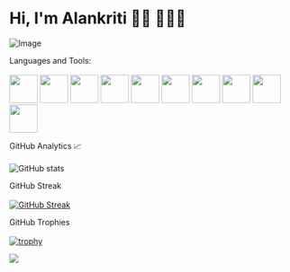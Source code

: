 # Hi, I'm Alankriti 👋🏻 👩🏻‍💻

![Image](https://user-images.githubusercontent.com/105043695/193905970-6d63ba31-73cc-4ec9-9abb-552b9d6333dd.png)

Languages and Tools:</br></br>
<img src="https://cdn.jsdelivr.net/gh/devicons/devicon/icons/cplusplus/cplusplus-original.svg" width="50" height="50" />
<img src="https://cdn.jsdelivr.net/gh/devicons/devicon/icons/python/python-original.svg" width="50" height="50" />
<img src="https://cdn.jsdelivr.net/gh/devicons/devicon/icons/numpy/numpy-original.svg" width="50" height="50" />
<img src="https://cdn.jsdelivr.net/gh/devicons/devicon/icons/pandas/pandas-original.svg" width="50" height="50" />
<img src="https://cdn.jsdelivr.net/gh/devicons/devicon/icons/mysql/mysql-original-wordmark.svg" width="50" height="50" />
<img src="https://cdn.jsdelivr.net/gh/devicons/devicon/icons/canva/canva-original.svg" width="50" height="50" /> 
<img src="https://cdn.jsdelivr.net/gh/devicons/devicon/icons/figma/figma-original.svg" width="50" height="50" /> 
<img src="https://cdn.jsdelivr.net/gh/devicons/devicon/icons/jupyter/jupyter-original-wordmark.svg" width="50" height="50" /> 
<img src="https://cdn.jsdelivr.net/gh/devicons/devicon/icons/vscode/vscode-original.svg" width="50" height="50" /> 
<img src="https://cdn.jsdelivr.net/gh/devicons/devicon/icons/anaconda/anaconda-original.svg" width="50" height="50" />

GitHub Analytics 📈</br></br>
![GitHub stats](https://github-readme-stats.vercel.app/api?username=AlankritiKalsi-23&show_icons=true&theme=bear)

GitHub Streak</br></br>
[![GitHub Streak](https://streak-stats.demolab.com/?user=AlankritiKalsi-23&theme=horizon)](https://git.io/streak-stats)

GitHub Trophies</br></br>
[![trophy](https://github-profile-trophy.vercel.app/?username=AlankritiKalsi-23&theme=chalk)](https://github.com/AlankritiKalsi-23/github-profile-trophy)

![](https://komarev.com/ghpvc/?username=AlankritiKalsi-23&label=PROFILE+VIEWS&color=C64D58)


<!--
**AlankritiKalsi-23/AlankritiKalsi-23** is a ✨ _special_ ✨ repository because its `README.md` (this file) appears on your GitHub profile.

Here are some ideas to get you started:

- 🔭 I’m currently working on ...
- 🌱 I’m currently learning ...
- 👯 I’m looking to collaborate on ...
- 🤔 I’m looking for help with ...
- 💬 Ask me about ...
- 📫 How to reach me: ...
- 😄 Pronouns: ...
- ⚡ Fun fact: ...
-->
